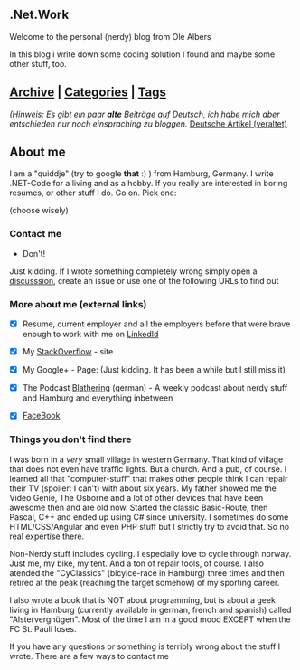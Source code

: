 ## .Net.Work



Welcome to the personal (nerdy) blog from Ole Albers

In this blog i write down some coding solution I found and maybe some other stuff, too. 

## [Archive](/en) | [Categories](/en/categories) | [Tags](/en/tags)




_(Hinweis: Es gibt ein paar **alte** Beiträge auf Deutsch, ich habe mich aber entschieden nur noch einspraching zu bloggen._
[Deutsche Artikel (veraltet)](/de)


## About me
I am a "quiddje" (try to google **that** :) ) from Hamburg, Germany. I write .NET-Code for a living and as a hobby. If you really are interested in boring resumes, or other stuff I do. Go on. Pick one:

(choose wisely)


### Contact me
- Don't!
 
Just kidding. If I wrote something completely wrong simply open a [discusssion](https://github.com/OleAlbers/dotnetwork/discussions), create an issue or use one of the following URLs to find out
 
### More about me (external links)

- [x] Resume, current employer and all the employers before that were brave enough to work with me on [LinkedId](https://www.linkedin.com/in/derbysieger/)
- [x] My [StackOverflow](https://stackoverflow.com/users/680026) - site
- [x] My Google+ - Page: (Just kidding. It has been a while but I still miss it)
- [x] The Podcast [Blathering](https://blathering.de) (german)  - A weekly podcast about nerdy stuff and Hamburg and everything inbetween
- [x] [FaceBook](/pix/serious.gif)


### Things you don't find there

I was born in a *very* small village in western Germany. That kind of village that does not even have traffic lights. But a church. And a pub, of course. I learned all that "computer-stuff" that makes other people think I can repair their TV (spoiler: I can't) with about six years. My father showed me the Video Genie, The Osborne and a lot of other devices that have been awesome then and are old now. Started the classic Basic-Route, then Pascal, C++ and ended up using C# since university. I sometimes do some HTML/CSS/Angular and even PHP stuff but I strictly try to avoid that. So no real expertise there.

Non-Nerdy stuff includes cycling. I especially love to cycle through norway. Just me, my bike, my tent. And a ton of repair tools, of course. I also atended the "CyClassics" (bicylce-race in Hamburg) three times and then retired at the peak (reaching the target somehow) of my sporting career.

I also wrote a book that is NOT about programming, but is about a geek living in Hamburg (currently available in german, french and spanish) called "Alstervergnügen". Most of the time I am in a good mood EXCEPT when the FC St. Pauli loses. 

If you have any questions or something is terribly wrong about the stuff I wrote. There are a few ways to contact me


